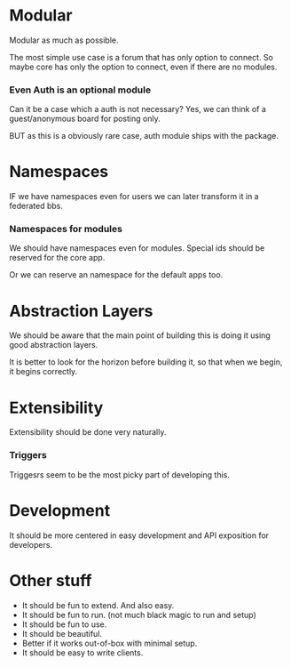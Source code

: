 # Modular

Modular as much as possible.

The most simple use case is a forum that has only option to connect.
So maybe core has only the option to connect, even if there are no modules.

### Even Auth is an optional module

Can it be a case which a auth is not necessary? Yes, we can think of a guest/anonymous board for posting only.

BUT as this is a obviously rare case, auth module ships with the package.

# Namespaces

IF we have namespaces even for users we can later transform it in a federated bbs.

### Namespaces for modules

We should have namespaces even for modules. Special ids should be reserved for the core app.

Or we can reserve an namespace for the default apps too.

# Abstraction Layers

We should be aware that the main point of building this is doing it using good abstraction layers.

It is better to look for the horizon before building it, so that when we begin, it begins correctly.

# Extensibility

Extensibility should be done very naturally.

### Triggers

Triggesrs seem to be the most picky part of developing this.

# Development

It should be more centered in easy development and API exposition for developers.

# Other stuff

* It should be fun to extend. And also easy.
* It should be fun to run. (not much black magic to run and setup)
* It should be fun to use.
* It should be beautiful.
* Better if it works out-of-box with minimal setup.
* It should be easy to write clients.
